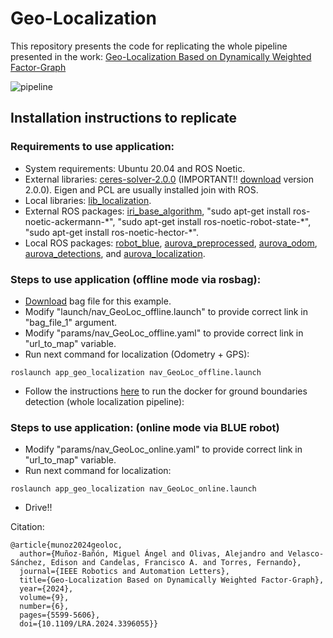 # Geo-Localization
This repository presents the code for replicating the whole pipeline presented in the work: [Geo-Localization Based on Dynamically Weighted Factor-Graph](https://aurova-projects.github.io/geo-localization_weighted/)

![pipeline](/pipeline_weight.png)

## Installation instructions to replicate

### Requirements to use application:

- System requirements: Ubuntu 20.04 and ROS Noetic.
- External libraries: [ceres-solver-2.0.0](http://ceres-solver.org/installation.html) (IMPORTANT!! [download](https://drive.google.com/file/d/1acZtn_jaHfj2BVgwaDnQH2Lz-7022F1-/view?usp=share_link) version 2.0.0). Eigen and PCL are usually installed join with ROS.
- Local libraries: [lib_localization](https://github.com/AUROVA-LAB/lib_localization).
- External ROS packages: [iri_base_algorithm](https://gitlab.iri.upc.edu/labrobotica/ros/iri_core/iri_base_algorithm), "sudo apt-get install ros-noetic-ackermann-\*", "sudo apt-get install ros-noetic-robot-state-\*", "sudo apt-get install ros-noetic-hector-\*".
- Local ROS packages: [robot_blue](https://github.com/AUROVA-LAB/robot_blue), [aurova_preprocessed](https://github.com/AUROVA-LAB/aurova_preprocessed), [aurova_odom](https://github.com/AUROVA-LAB/aurova_odom), [aurova_detections](https://github.com/AUROVA-LAB/aurova_localization), and [aurova_localization](https://github.com/AUROVA-LAB/aurova_detections).

### Steps to use application (offline mode via rosbag):

- [Download](https://drive.google.com/file/d/1oW7MLIJhvlNtgJsetXNRY-BQxufgPUoJ/view?usp=sharing) bag file for this example.
- Modify "launch/nav_GeoLoc_offline.launch" to provide correct link in "bag_file_1" argument.
- Modify "params/nav_GeoLoc_offline.yaml" to provide correct link in "url_to_map" variable.
- Run next command for localization (Odometry + GPS):

```shell
roslaunch app_geo_localization nav_GeoLoc_offline.launch
```
- Follow the instructions [here](https://github.com/AUROVA-LAB/aurova_detections/tree/main/yolinov2_ros) to run the docker for ground boundaries detection (whole localization pipeline):

### Steps to use application: (online mode via BLUE robot)

- Modify "params/nav_GeoLoc_online.yaml" to provide correct link in "url_to_map" variable.
- Run next command for localization:

```shell
roslaunch app_geo_localization nav_GeoLoc_online.launch
```
- Drive!!

Citation:
``` 
@article{munoz2024geoloc,
  author={Muñoz-Bañón, Miguel Ángel and Olivas, Alejandro and Velasco-Sánchez, Edison and Candelas, Francisco A. and Torres, Fernando},
  journal={IEEE Robotics and Automation Letters}, 
  title={Geo-Localization Based on Dynamically Weighted Factor-Graph}, 
  year={2024},
  volume={9},
  number={6},
  pages={5599-5606},
  doi={10.1109/LRA.2024.3396055}}
```
